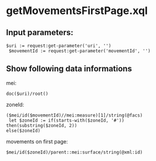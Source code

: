 # getMovementsFirstPage.xql
## Input parameters:
```
$uri := request:get-parameter('uri', '')
 $movementId := request:get-parameter('movementId', '')
```
## Show following data informations
mei:
```
doc($uri)/root()
```
zoneId:
```
($mei/id($movementId)//mei:measure)[1]/string(@facs)
 let $zoneId := if(starts-with($zoneId, '#'))
then(substring($zoneId, 2))
else($zoneId)
```
movements on first page:
```
$mei/id($zoneId)/parent::mei:surface/string(@xml:id)
```

